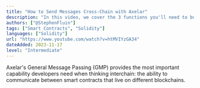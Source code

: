 ```yaml
---
title: "How to Send Messages Cross-Chain with Axelar"
description: "In this video, we cover the 3 functions you'll need to build your first interchain dApp. You'll learn how cross-chain transactions are structured, the information you need, and how to pay for these complex multiple-blockchain messages."
authors: ["@StephenFluin"]
tags: ["Smart Contracts", "Solidity"]
languages: ["Solidity"]
url: "https://www.youtube.com/watch?v=htMVIYzGA34"
dateAdded: 2023-11-17
level: "Intermediate"
---
```


Axelar's General Message Passing (GMP) provides the most important capability developers need when thinking interchain: the ability to communicate between smart contracts that live on different blockchains.
